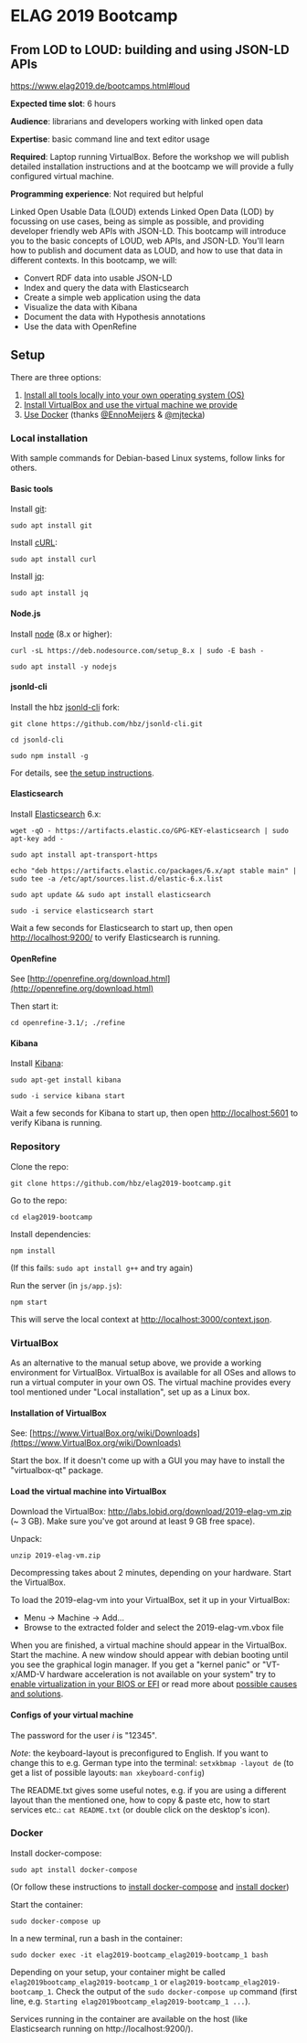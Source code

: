 # ELAG 2019 Bootcamp

## From LOD to LOUD: building and using JSON-LD APIs

https://www.elag2019.de/bootcamps.html#loud

**Expected time slot**: 6 hours

**Audience**: librarians and developers working with linked open data

**Expertise**: basic command line and text editor usage

**Required**: Laptop running VirtualBox. Before the workshop we will publish detailed installation instructions and at the bootcamp we will provide a fully configured virtual machine.

**Programming experience**: Not required but helpful

Linked Open Usable Data (LOUD) extends Linked Open Data (LOD) by focussing on use cases, being as simple as possible, and providing developer friendly web APIs with JSON-LD. This bootcamp will introduce you to the basic concepts of LOUD, web APIs, and JSON-LD. You'll learn how to publish and document data as LOUD, and how to use that data in different contexts. 
In this bootcamp, we will:

- Convert RDF data into usable JSON-LD
- Index and query the data with Elasticsearch
- Create a simple web application using the data
- Visualize the data with Kibana
- Document the data with Hypothesis annotations
- Use the data with OpenRefine

## Setup

There are three options:

1. [Install all tools locally into your own operating system (OS)](#local-installation)
2. [Install VirtualBox and use the virtual machine we provide](#virtualbox)
3. [Use Docker](#docker) (thanks [@EnnoMeijers](https://github.com/EnnoMeijers) & [@mjtecka](https://github.com/mjtecka))

### Local installation

With sample commands for Debian-based Linux systems, follow links for others.

#### Basic tools

Install [git](https://git-scm.com/):

`sudo apt install git`

Install [cURL](https://curl.haxx.se/download.html):

`sudo apt install curl`

Install [jq](https://stedolan.github.io/jq/download/):

`sudo apt install jq`

#### Node.js

Install [node](https://nodejs.org/en/download/) (8.x or higher):

`curl -sL https://deb.nodesource.com/setup_8.x | sudo -E bash -`

`sudo apt install -y nodejs`

#### jsonld-cli

Install the hbz [jsonld-cli](https://github.com/hbz/jsonld-cli) fork:

`git clone https://github.com/hbz/jsonld-cli.git`

`cd jsonld-cli`

`sudo npm install -g`

For details, see [the setup instructions](https://github.com/hbz/jsonld-cli#installation).

#### Elasticsearch

Install [Elasticsearch](https://www.elastic.co/guide/en/elasticsearch/reference/current/install-elasticsearch.html) 6.x:

`wget -qO - https://artifacts.elastic.co/GPG-KEY-elasticsearch | sudo apt-key add -`

`sudo apt install apt-transport-https`

`echo "deb https://artifacts.elastic.co/packages/6.x/apt stable main" | sudo tee -a /etc/apt/sources.list.d/elastic-6.x.list`

`sudo apt update && sudo apt install elasticsearch`

`sudo -i service elasticsearch start`

Wait a few seconds for Elasticsearch to start up, then open [http://localhost:9200/](http://localhost:9200/) to verify Elasticsearch is running.

#### OpenRefine

See [http://openrefine.org/download.html](http://openrefine.org/download.html)

Then start it:

`cd openrefine-3.1/; ./refine`

#### Kibana

Install [Kibana](https://www.elastic.co/downloads/kibana):

`sudo apt-get install kibana`

`sudo -i service kibana start`

Wait a few seconds for Kibana to start up, then open [http://localhost:5601](http://localhost:5601) to verify Kibana is running.

### Repository

Clone the repo:

`git clone https://github.com/hbz/elag2019-bootcamp.git`

Go to the repo:

`cd elag2019-bootcamp`

Install dependencies:

`npm install`

(If this fails: `sudo apt install g++` and try again)

Run the server (in `js/app.js`):

`npm start`

This will serve the local context at [http://localhost:3000/context.json](http://localhost:3000/context.json).

### VirtualBox

As an alternative to the manual setup above, we provide a working environment for VirtualBox. VirtualBox is available for all OSes and allows to run a virtual computer in your own OS. The virtual machine provides every tool mentioned under "Local installation", set up as a Linux box.

#### Installation of VirtualBox

See: [https://www.VirtualBox.org/wiki/Downloads](https://www.VirtualBox.org/wiki/Downloads)

Start the box. If it doesn't come up with a GUI you may have to install the "virtualbox-qt" package.

#### Load the virtual machine into VirtualBox

Download the VirtualBox: http://labs.lobid.org/download/2019-elag-vm.zip (~ 3 GB).
Make sure you've got around at least 9 GB free space).

Unpack:

`unzip 2019-elag-vm.zip`

Decompressing takes about 2 minutes, depending on your hardware.
Start the VirtualBox.

To load the 2019-elag-vm into your VirtualBox, set it up in your VirtualBox:

- Menu -> Machine -> Add...
- Browse to the extracted folder and select the 2019-elag-vm.vbox file

When you are finished, a virtual machine should appear in the VirtualBox. Start the machine. A new window should appear with debian booting until you see the graphical login manager. If you get a "kernel panic" or "VT-x/AMD-V hardware acceleration is not available on your system" try to [enable virtualization in your BIOS or EFI](https://www.howtogeek.com/213795/how-to-enable-intel-vt-x-in-your-computers-bios-or-uefi-firmware/) or read more about [possible causes and solutions](https://appuals.com/fix-vt-x-amd-v-hardware-acceleration-is-not-available-on-your-system/).

#### Configs of your virtual machine

The password for the user _i_ is "12345".

*Note*: the keyboard-layout is preconfigured to English. If you want to change this to e.g. German type into the terminal:
`setxkbmap -layout de`
(to get a list of possible layouts: `man xkeyboard-config`)

The README.txt gives some useful notes, e.g. if you are using a different layout than the mentioned one, how to copy & paste etc, how to start services etc.:
`cat README.txt` (or double click on the desktop's icon).

### Docker

Install docker-compose:

`sudo apt install docker-compose`

(Or follow these instructions to [install docker-compose](https://github.com/docker/compose/releases) and [install docker](https://docs.docker.com/install))

Start the container:

`sudo docker-compose up`

In a new terminal, run a bash in the container:

`sudo docker exec -it elag2019-bootcamp_elag2019-bootcamp_1 bash`

Depending on your setup, your container might be called `elag2019bootcamp_elag2019-bootcamp_1` or `elag2019-bootcamp_elag2019-bootcamp_1`. Check the output of the `sudo docker-compose up` command (first line, e.g. `Starting elag2019bootcamp_elag2019-bootcamp_1 ...`).

Services running in the container are available on the host (like Elasticsearch running on http://localhost:9200/).
